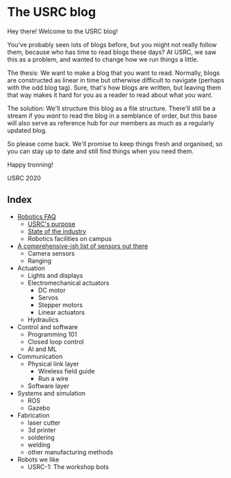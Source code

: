 # The USRC blog
Hey there! Welcome to the USRC blog!

You've probably seen lots of blogs before, but you might not really follow them, because who has time to read blogs these days? At USRC, we saw this as a problem, and wanted to change how we run things a little.

The thesis: We want to make a blog that you want to read. Normally, blogs are constructed as linear in time but otherwise difficult to navigate (perhaps with the odd blog tag). Sure, that's how blogs are written, but leaving them that way makes it hard for you as a reader to read about what _you_ want.  

The solution: We'll structure this blog as a file structure. There'll still be a stream if you _want_ to read the blog in a semblance of order, but this base will also serve as reference hub for our members as much as a regularly updated blog.

So please come back. We'll promise to keep things fresh and organised, so you can stay up to date and still find things when you need them.

Happy tronning!

USRC 2020

## Index
- [Robotics FAQ](meta/index)
    - [USRC's purpose](meta/statement-of-purpose)
    - [State of the industry](meta/state-of-industry)
    - Robotics facilities on campus
- [A comprehensive-ish list of sensors out there](sensors)
    - Camera sensors
    - Ranging
- Actuation
    - Lights and displays
    - Electromechanical actuators
        - DC motor
        - Servos
        - Stepper motors
        - Linear actuators
    - Hydraulics
- Control and software
    - Programming 101
    - Closed loop control
    - AI and ML
- Communication
    - Physical link layer
        - Wireless field guide
        - Run a wire
    - Software layer
- Systems and simulation
    - ROS
    - Gazebo
- Fabrication
    - laser cutter
    - 3d printer
    - soldering
    - welding
    - other manufacturing methods
- Robots we like
    - USRC-1: The workshop bots